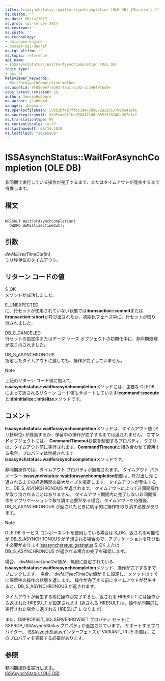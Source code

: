 ```yaml
---
title: Issasynchstatus::waitforasynchcompletion (OLE DB) |Microsoft ドキュメント
ms.custom: ''
ms.date: 06/14/2017
ms.prod: sql-server-2014
ms.reviewer: ''
ms.suite: ''
ms.technology:
- database-engine
- docset-sql-devref
ms.tgt_pltfrm: ''
ms.topic: reference
api_name:
- ISSAsynchStatus::WaitForAsynchCompletion (OLE DB)
topic_type:
- apiref
helpviewer_keywords:
- WaitForAsynchCompletion method
ms.assetid: 9f65e9e7-eb93-47a1-bc42-acd4649fbd0e
caps.latest.revision: 29
author: JennieHubbard
ms.author: jhubbard
manager: jhubbard
ms.openlocfilehash: 5c8b2bf4b7ffbc3a478dc872a32053799b6419b6
ms.sourcegitcommit: 5dd5cad0c1bbd308471d6c885f516948ad67dfcf
ms.translationtype: MT
ms.contentlocale: ja-JP
ms.lasthandoff: 06/19/2018
ms.locfileid: "36165859"
---
```

# <a name="issasynchstatuswaitforasynchcompletion-ole-db"></a>ISSAsynchStatus::WaitForAsynchCompletion (OLE DB)
  非同期で実行している操作が完了するまで、またはタイムアウトが発生するまで待機します。  
  
## <a name="syntax"></a>構文  
  
```  
  
HRESULT WaitForAsynchCompletion(   
  DWORD dwMillisecTimeOut);  
```  
  
## <a name="arguments"></a>引数  
 *dwMillisecTimeOut*[in]  
 ミリ秒単位のタイムアウト。  
  
## <a name="return-code-values"></a>リターン コードの値  
 S_OK  
 メソッドが成功しました。  
  
 E_UNEXPECTED  
 に、行セットが使用されていない状態では**itransaction::commit**または**itransaction::abort**が呼び出されたか、初期化フェーズ中に、行セットが取り消されました。  
  
 DB_E_CANCELED  
 行セットの設定中またはデータ ソース オブジェクトの初期化中に、非同期処理が取り消されました。  
  
 DB_S_ASYNCHRONOUS  
 指定したタイムアウトに達しても、操作が完了していません。  
  
> [!NOTE]  
>  上記のリターン コード値に加えて、 **issasynchstatus::waitforasynchcompletion**メソッドには、主要な OLEDB によって返されるリターン コード値もサポートしています**icommand::execute**と**Idbinitialize::initialize**メソッドです。  
  
## <a name="remarks"></a>コメント  
 **Issasynchstatus::waitforasynchcompletion**メソッドは、タイムアウト値 (ミリ秒単位) が経過するか、保留中の操作が完了するまでは返されません。 **コマンド**オブジェクトには、 **CommandTimeout**秒数を制御するプロパティ、クエリは、タイムアウト前に実行されます。**CommandTimeout**と組み合わせて使用する場合、プロパティは無視されます**issasynchstatus::waitforasynchcompletion**メソッドです。  
  
 非同期操作では、タイムアウト プロパティが無視されます。 タイムアウト パラメーター **issasynchstatus::waitforasynchcompletion**制御は、呼び出し元に返されるまでの経過時間の最大サイズを指定します。 タイムアウトが発生すると、DB_S_ASYNCHRONOUS が返されます。 タイムアウトによって非同期操作が取り消されることはありません。 タイムアウト期間内に完了しない非同期操作をアプリケーションで取り消す必要がある場合、タイムアウトを待機後、DB_S_ASYNCHRONOUS が返されたときに明示的に操作を取り消す必要があります。  
  
> [!NOTE]  
>  OLE DB サービス コンポーネントを使用している場合は S_OK、返される可能性が DB_S_ASYNCHRONOUS が予想される場合ので、アプリケーションを呼び出す必要があります[issasynchstatus::getstatus](issasynchstatus-getstatus-ole-db.md) S_OK または DB_S_ASYNCHRONOUS が返される場合の完了を確認します。  
  
 場合、 *dwMillisecTimeOut*値が、無限に設定されている、 **issasynchstatus::waitforasynchcompletion**メソッド、操作が完了するまでブロックします。 場合、 *dwMillisecTimeOut*値が 0 に設定し、メソッドはすぐに保留中の操作の状態を返します。 操作が完了する前にタイムアウトが発生すると、DB_S_ASYNCHRONOUS が返されます。  
  
 タイムアウトが発生する前に操作が完了すると、返される HRESULT には操作から返された HRESULT が設定されます (返される HRESULT は、操作が同期的に実行された場合に返される HRESULT になります)。  
  
 また、DBPROPSET_SQLSERVERROWSET プロパティ セットに SSPROP_ISSAsynchStatus プロパティが追加されています。 サポートするプロバイダー、 [ISSAsynchStatus](issasynchstatus-ole-db.md)インターフェイスが VARIANT_TRUE の値は、このプロパティを実装する必要があります。  
  
## <a name="see-also"></a>参照  
 [非同期操作を実行します。](../native-client/features/performing-asynchronous-operations.md)   
 [ISSAsynchStatus &#40;OLE DB&#41;](issasynchstatus-ole-db.md)  
  
  